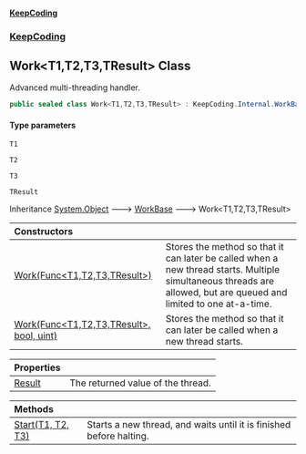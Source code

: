 #### [KeepCoding](index.md 'index')
### [KeepCoding](KeepCoding.md 'KeepCoding')
## Work&lt;T1,T2,T3,TResult&gt; Class
Advanced multi-threading handler.  
```csharp
public sealed class Work<T1,T2,T3,TResult> : KeepCoding.Internal.WorkBase
```
#### Type parameters
<a name='KeepCoding.Work.T1.T2.T3.TResult..T1'></a>
`T1`  
  
<a name='KeepCoding.Work.T1.T2.T3.TResult..T2'></a>
`T2`  
  
<a name='KeepCoding.Work.T1.T2.T3.TResult..T3'></a>
`T3`  
  
<a name='KeepCoding.Work.T1.T2.T3.TResult..TResult'></a>
`TResult`  
  

Inheritance [System.Object](https://docs.microsoft.com/en-us/dotnet/api/System.Object 'System.Object') &#129106; [WorkBase](WorkBase.md 'KeepCoding.Internal.WorkBase') &#129106; Work&lt;T1,T2,T3,TResult&gt;  

| Constructors | |
| :--- | :--- |
| [Work(Func&lt;T1,T2,T3,TResult&gt;)](Work.T1.T2.T3.TResult...ctor.3+agUKpa+a09XSrT0ROyHw.md 'KeepCoding.Work&lt;T1,T2,T3,TResult&gt;.Work(System.Func&lt;T1,T2,T3,TResult&gt;)') | Stores the method so that it can later be called when a new thread starts. Multiple simultaneous threads are allowed, but are queued and limited to one at-a-time.<br/> |
| [Work(Func&lt;T1,T2,T3,TResult&gt;, bool, uint)](Work.T1.T2.T3.TResult...ctor.ua8YPCtLekdFGJChxz0avQ.md 'KeepCoding.Work&lt;T1,T2,T3,TResult&gt;.Work(System.Func&lt;T1,T2,T3,TResult&gt;, bool, uint)') | Stores the method so that it can later be called when a new thread starts.<br/> |

| Properties | |
| :--- | :--- |
| [Result](Work.T1.T2.T3.TResult..Result.md 'KeepCoding.Work&lt;T1,T2,T3,TResult&gt;.Result') | The returned value of the thread.<br/> |

| Methods | |
| :--- | :--- |
| [Start(T1, T2, T3)](Work.T1.T2.T3.TResult..Start.8+GLEmXLJUwCvd1y5vVz3A.md 'KeepCoding.Work&lt;T1,T2,T3,TResult&gt;.Start(T1, T2, T3)') | Starts a new thread, and waits until it is finished before halting.<br/> |
